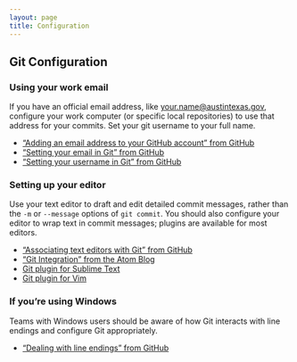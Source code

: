 ```yaml
---
layout: page
title: Configuration
---
```


## Git Configuration

### Using your work email

If you have an official email address, like your.name@austintexas.gov, configure your work computer (or specific local repositories) to use that address for your commits. Set your git username to your full name.

* [“Adding an email address to your GitHub account” from GitHub](https://help.github.com/articles/adding-an-email-address-to-your-github-account/)
* [“Setting your email in Git” from GitHub](https://help.github.com/articles/setting-your-email-in-git/)
* [“Setting your username in Git” from GitHub](https://help.github.com/articles/setting-your-username-in-git/)

### Setting up your editor

Use your text editor to draft and edit detailed commit messages, rather than the `-m` or `--message` options of `git commit`. You should also configure your editor to wrap text in commit messages; plugins are available for most editors.

* [“Associating text editors with Git” from GitHub](https://help.github.com/articles/associating-text-editors-with-git/)
* [“Git Integration” from the Atom Blog](http://blog.atom.io/2014/03/13/git-integration.html)
* [Git plugin for Sublime Text](https://github.com/kemayo/sublime-text-git)
* [Git plugin for Vim](https://github.com/tpope/vim-git)

### If you’re using Windows

Teams with Windows users should be aware of how Git interacts with line endings and configure Git appropriately.

* [“Dealing with line endings” from GitHub](https://help.github.com/articles/dealing-with-line-endings/)
